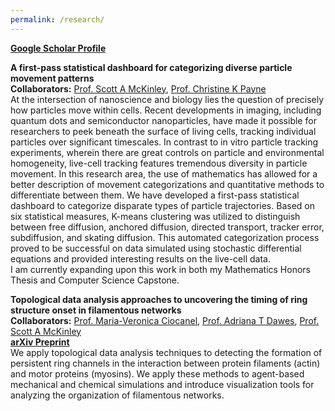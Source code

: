 ```yaml
---
permalink: /research/
---
```


[**Google Scholar Profile**](https://scholar.google.com/citations?user=-d1aa-sAAAAJ&hl=en)

**A first-pass statistical dashboard for categorizing diverse particle movement patterns**  
**Collaborators:** [Prof. Scott A McKinley](https://randommath.net/), [Prof. Christine K Payne](http://payne.pratt.duke.edu/)     
At the intersection of nanoscience and biology lies the question of precisely how particles move within cells. Recent developments in imaging, including quantum dots and semiconductor nanoparticles, have made it possible for researchers to peek beneath the surface of living cells, tracking individual particles over significant timescales. In contrast to in vitro particle tracking experiments, wherein there are great controls on particle and environmental homogeneity, live-cell tracking features tremendous diversity in particle movement. In this research area, the use of mathematics has allowed for a better description of movement categorizations and quantitative methods to differentiate between them. We have developed a first-pass statistical dashboard to categorize disparate types of particle trajectories. Based on six statistical measures, K-means clustering was utilized to distinguish between free diffusion, anchored diffusion, directed transport, tracker error, subdiffusion, and skating diffusion. This automated categorization process proved to be successful on data simulated using stochastic differential equations and provided interesting results on the live-cell data.   
I am currently expanding upon this work in both my Mathematics Honors Thesis and Computer Science Capstone.    

**Topological data analysis approaches to uncovering the timing of ring structure onset in filamentous networks**  
**Collaborators:** [Prof. Maria-Veronica Ciocanel](https://services.math.duke.edu/~ciocanel/), [Prof. Adriana T Dawes](https://people.math.osu.edu/dawes.33/), [Prof. Scott A McKinley](https://randommath.net/)  
[**arXiv Preprint**](https://arxiv.org/abs/1910.05850)  
We apply topological data analysis techniques to detecting the formation of persistent ring channels in the interaction between protein filaments (actin) and motor proteins (myosins). We apply these methods to agent-based mechanical and chemical simulations and introduce visualization tools for analyzing the organization of filamentous networks.   
